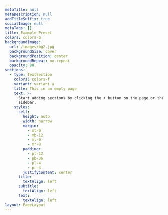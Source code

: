 ```yaml
---
metaTitle: null
metaDescription: null
addTitleSuffix: true
socialImage: null
metaTags: []
title: Example Preset
colors: colors-b
backgroundImage:
  url: /images/bg2.jpg
  backgroundSize: cover
  backgroundPosition: center
  backgroundRepeat: no-repeat
  opacity: 80
sections:
  - type: TextSection
    colors: colors-f
    variant: variant-a
    title: This in an empty page
    text: >-
      Start adding sections by clicking the + button on the page or through the
      sidebar.
    styles:
      self:
        height: auto
        width: narrow
        margin:
          - mt-0
          - mb-12
          - ml-0
          - mr-0
        padding:
          - pt-12
          - pb-36
          - pl-4
          - pr-4
        justifyContent: center
      title:
        textAlign: left
      subtitle:
        textAlign: left
      text:
        textAlign: left
layout: PageLayout
---
```

